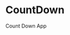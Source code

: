 # CountDown
 Count Down App
      
                
                                                                                            
                                                                                            
                                                                                               
                                                                                     
                                                                    
                                            
                         
                   
    
 
   
